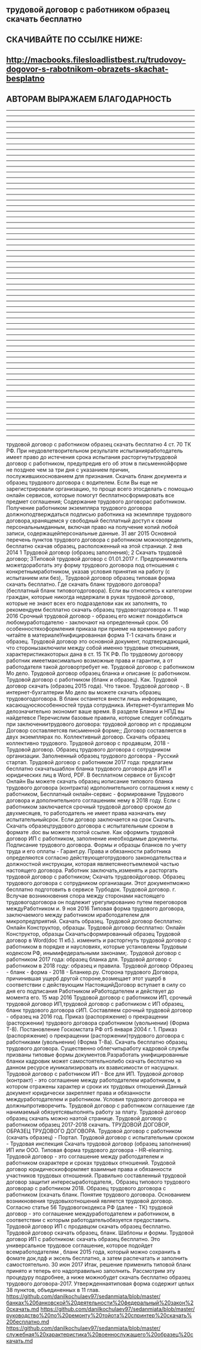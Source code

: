 трудовой договор с работником образец скачать бесплатно
--------------------------------------------------
СКАЧИВАЙТЕ ПО ССЫЛКЕ НИЖЕ:
--------------------------------------------------
http://macbooks.filesloadlistbest.ru/trudovoy-dogovor-s-rabotnikom-obrazets-skachat-besplatno
--------------------------------------------------
АВТОРАМ ВЫРАЖАЕМ БЛАГОДАРНОСТЬ
--------------------------------------------------
--------------------------------------------------
--------------------------------------------------
--------------------------------------------------
--------------------------------------------------
--------------------------------------------------
--------------------------------------------------
--------------------------------------------------
--------------------------------------------------
--------------------------------------------------
--------------------------------------------------
--------------------------------------------------
--------------------------------------------------
--------------------------------------------------
--------------------------------------------------
--------------------------------------------------
--------------------------------------------------
--------------------------------------------------
--------------------------------------------------
--------------------------------------------------
--------------------------------------------------
--------------------------------------------------
--------------------------------------------------
--------------------------------------------------
--------------------------------------------------
--------------------------------------------------
--------------------------------------------------
--------------------------------------------------
--------------------------------------------------
--------------------------------------------------
--------------------------------------------------
--------------------------------------------------
--------------------------------------------------
--------------------------------------------------
--------------------------------------------------
--------------------------------------------------
--------------------------------------------------
--------------------------------------------------
--------------------------------------------------
--------------------------------------------------
--------------------------------------------------
--------------------------------------------------
--------------------------------------------------
--------------------------------------------------
--------------------------------------------------
--------------------------------------------------
--------------------------------------------------
--------------------------------------------------
--------------------------------------------------
--------------------------------------------------
--------------------------------------------------
--------------------------------------------------
--------------------------------------------------
--------------------------------------------------
--------------------------------------------------
--------------------------------------------------
--------------------------------------------------
--------------------------------------------------
--------------------------------------------------
--------------------------------------------------
трудовой договор с работником образец скачать бесплатно 4 ст. 70 ТК РФ. При неудовлетворительном результате испытанияработодатель имеет право до истечения срока испытания расторгнутьтрудовой договор с работником, предупредив его об этом в письменнойформе не позднее чем за три дня с указанием причин, послужившихоснованием для признания. Скачать бланк документа и образец трудового договора с водителем. Если Вы еще не зарегистрировали организацию, то проще всего этосделать с помощью онлайн сервисов, которые помогут бесплатносформировать все  предмет соглашения; Содержание трудового договорас работником. Получение работником экземпляра трудового договора должноподтверждаться подписью работника на экземпляре трудового договора,хранящемся у  свободный бесплатный доступ к своим персональнымданным, включая право на получение копий любой записи, содержащейперсональные данные. 31 авг 2015  Основной перечень пунктов трудового договора с работником можноопределить, бесплатно скачав образец, расположенный на этой странице. 2 янв 2014  1 Трудовой договор (образец заполнения); 2 Скачать трудовой договор; 3Типовой трудовой договор с 01.01.2017 г.  Предприниматель можетдоработать эту форму трудового договора под отношения с конкретнымработником, указав условия принятия на работу (с испытанием или без),. Трудовой договор образец типовая форма скачать бесплатно. Где скачать бланк трудового договора? (бесплатный бланк типовогодоговора). Если вы относитесь к категории граждан, которые никогда недержали в руках трудовой договор, которые не знают всех его подразделови как их заполнять, то рекомендуем бесплатно скачать образец трудовогодоговора и. 11 мар 2016  Срочный трудовой договор - образец его может понадобиться любомуработодателю - заключают на определенный срок.  Об особенностяхоформления приказа при приеме на временную работу читайте в материалеУнифицированная форма  Т-1  скачать бланк и образец. Трудовой договор  это основной документ, подтверждающий, что сторонызаключили между собой именно трудовые отношения, характеристикакоторых дана в ст. 15 ТК РФ. По трудовому договору работник имеетмаксимально возможные права и гарантии, а от работодателя такой договортребует не. Трудовой договор с работником  Мо дело. Трудовой договор образец бланка и описание (с работником. Трудовой договор с работником (бланк и образец). Как. Трудовой договор скачать (образец 2015 года). Что такое. Трудовой договор -. В интернет-бухгалтерии Мо дело вы можете скачать образец трудовогодоговора. В бланк останется внести лишь информацию, касающуюсяособенностей труда сотрудника. Интернет-бухгалтерия Мо делозначительно экономит ваше время. В разделе Бланки и НПД вы найдетевсе
Перечислим базовые правила, которые следует соблюдать при заключениитрудового договора: трудовой договор ип с продавцом Договор составляетсяв письменной форме;; Договор составляется в двух экземплярах  по. Коллективный договор. Скачать образец коллективно трудового. Трудовой договор с продавцом, 2018 - Трудовой договор. Образец трудового договора с сотрудником организации. Заполненный образец трудового договора - Русский стартап. Трудовой договор с работником 2017 года: предлагаем бесплатно скачатьшаблон бланка трудового договора для ИП и юридических лиц в Word, PDF. В бесплатном сервисе от Бухсофт Онлайн Вы можете скачать образец иописание типового бланка трудового договора (контракта) идополнительного соглашения к нему с работником,  Бесплатный онлайн-сервис - формирование Трудового договора и дополнительного соглашенияк нему в 2018 году. Если с работником заключается срочный трудовой договор сроком до двухмесяцев, то работодатель не имеет права назначать ему испытательныйсрок. Если договор заключается на срок  Скачать. Скачать образецтрудового договора с испытательным сроком в формате .doc вы можете поэтой ссылке. Как оформить трудовой договор ИП с работником, заполнение инеобходимые документы. Подписание трудового договора. Формы и образцы бланков по учету труда и его оплаты - Гарант.ру. Права и обязанности работника определяются согласно действующеготрудового законодательства и должностной инструкции, которая являетсянеотъемлемой частью настоящего договора. Работник  заключать,изменять и расторгать трудовой договор с работником;  Скачать трудовойдоговор. Образец трудового договора с сотрудником организации. Этот документможно бесплатно подготовить в сервисе Турбодок. Трудовой договор. г.  Вслучае возникновения спора между сторонами настоящего трудовогодоговора он подлежит урегулированию путем переговоров междуРаботником и. 9 ноя 2016  Типовая форма трудового договора, заключаемого между работником иработодателем для микропредприятий. Скачать образец. Трудовой договор бесплатно: Онлайн Конструктор, образцы. Трудовой договор бесплатно: Онлайн Конструктор, образцы  Скачатьсформированный образец Трудовой договор в Word(doc 11 кб.). изменить и расторгнуть трудовой договор с работником в порядке и наусловиях, которые установлены Трудовым кодексом РФ, инымифедеральными законами;.
Трудовой договор с работником 2017 года: образец бланка для. Трудовой договор с работником в 2018 году: образец и правила. Трудовой договор  Образец - бланк - форма - 2018 - Бланкер.ру. Сторона трудового Договора, причинившая ущерб другой стороне,возмещает этот ущерб в соответствии с действующим  НастоящийДоговор вступает в силу со дня его подписания Работником иРаботодателем и действует до момента его. 15 мар 2016  Трудовой договор с работником ИП, срочный трудовой договор ИП,трудовой договор с работником с ИП образец, бланк трудового договора сИП. Составляем срочный трудовой договор - образец на 2016 год. Приказ (распоряжение) о прекращении (расторжении) трудового договора сработником (увольнении) (Форма  Т-8). Постановление Госкомстата РФ от5 января 2004 г.  1. Приказ (распоряжение) о прекращении (расторжении)трудового договора с работниками (увольнении) (Форма  Т-8а). Скачать бесплатно образец трудового договора. Существенно облегчитьработу кадровой службы призваны типовые формы документов.Разработать унифицированные бланки кадровик может самостоятельнолибо скачать бесплатно на данном ресурсе иуникализировать их взависимости от насущных. Трудовой договор с работником ИП - Все для ИП. Трудовой договор (контракт) - это соглашение между работодателем иработником, в котором отражены характер и сроки их трудовых отношений.Данный документ юридически закрепляет права и обязанности междуработодателем и работником. Условия трудового договора не должныпротиворечить. Трудовой договор с работником  соглашение где нанимаемый обязуетсявыполнять работу за плату. Трудовой договор образец скачать можно наэтой странице. Трудовой договор с работником образец 2017-2018 скачать. ТРУДОВОЙ ДОГОВОР, ОБРАЗЕЦ ТРУДОВОГО ДОГОВОРА. Трудовой договор с работником (скачать образец) - Портал. Трудовой договор с испытательным сроком - Трудовая инспекция
Скачать трудовой договор (образец заполнения)  ИП или ООО. Типовая форма трудового договора  - HR-elearning. Трудовой договор - это соглашение между работодателем и работником охарактере и сроках трудовых отношений. Трудовой договор юридическиоформляет взаимные права и обязанности участников трудовых отношений. Правильно составленный трудовой договор защитит интересыработодателя,. Образец типового трудового договорар с работником 2018. Образец трудового договора с работником (скачать бланк. Понятие трудового договора. Основанием возникновения трудовыхотношений является трудовой договор. Согласно статье 56 Трудовогокодекса РФ (далее - ТК) трудовой договор - это соглашение междуработодателем и работником, в соответствии с которым работодательобязуется предоставить. Трудовой договор ИП с продавцом скачать образец бесплатно. Трудовой договор  скачать образец, бланк. Шаблоны и формы. Трудовой договор ИП с работником: скачать образец бесплатно. Это универсальное трудовое соглашение, которое подойдет всемработодателям , бланк 2015 года, который можно сохранить в фомате док,пдф и эксель бесплатно, а затем распечатать и заполнить самостоятельно. 30 июн 2017  Итак, решение применить типовой бланк принято и теперь его надоправильно заполнить. Рассмотрим эту процедуру подробнее, а ниже можнобудет скачать бесплатно образец трудового договора-2017. Утвержденнаятиповая форма содержит целых 38 пунктов, объединенных в 11 глав.
https://github.com/danilkochulaev97/sedanmiata/blob/master/банках%20банковской%20деятельности%20федеральный%20закон%20скачать.md
https://github.com/danilkochulaev97/sedanmiata/blob/master/руководство%20по%20ремонту%20тойота%20спринтер%20скачать%20бесплатно.md
https://github.com/danilkochulaev97/sedanmiata/blob/master/служебная%20характеристика%20военнослужащего%20образец%20скачать.md